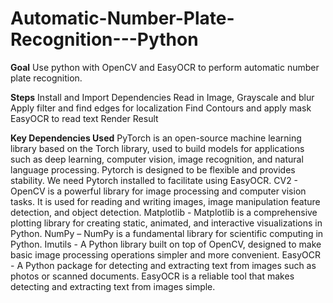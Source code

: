 # Automatic-Number-Plate-Recognition---Python

**Goal** Use python with OpenCV and EasyOCR to perform automatic number plate recognition.

**Steps**
Install and Import Dependencies
Read in Image, Grayscale and blur
Apply filter and find edges for localization
Find Contours and apply mask
EasyOCR to read text
Render Result

**Key Dependencies Used**
PyTorch is an open-source machine learning library based on the Torch library, used to build models for applications such as deep learning, computer vision, image recognition, and natural language processing. Pytorch is designed to be flexible and provides stability. We need Pytorch installed to facilitate using EasyOCR. 
CV2 - OpenCV is a powerful library for image processing and computer vision tasks. It is used for reading and writing images, image manipulation feature detection, and object detection. 
Matplotlib - Matplotlib is a comprehensive plotting library for creating static, animated, and interactive visualizations in Python.
NumPy – NumPy is a fundamental library for scientific computing in Python.
Imutils - A Python library built on top of OpenCV, designed to make basic image processing operations simpler and more convenient.
EasyOCR - A Python package for detecting and extracting text from images such as photos or scanned documents. EasyOCR is a reliable tool that makes detecting and extracting text from images simple. 
